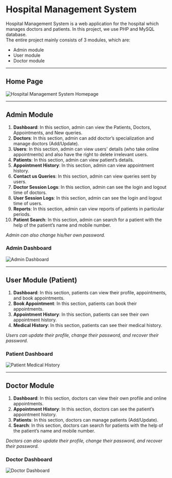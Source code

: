 # Hospital Management System

Hospital Management System is a web application for the hospital which manages doctors and patients. In this project, we use PHP and MySQL database.  
The entire project mainly consists of 3 modules, which are:

- Admin module
- User module
- Doctor module

---

## Home Page
![Hospital Management System Homepage](https://phpgurukul.com/wp-content/uploads/2017/01/Hospital-management-System-1.png)

---

## Admin Module

1. **Dashboard**: In this section, admin can view the Patients, Doctors, Appointments, and New queries.
2. **Doctors**: In this section, admin can add doctor’s specialization and manage doctors (Add/Update).
3. **Users**: In this section, admin can view users' details (who take online appointments) and also have the right to delete irrelevant users.
4. **Patients**: In this section, admin can view patient’s details.
5. **Appointment History**: In this section, admin can view appointment history.
6. **Contact us Queries**: In this section, admin can view queries sent by users.
7. **Doctor Session Logs**: In this section, admin can see the login and logout time of doctors.
8. **User Session Logs**: In this section, admin can see the login and logout time of users.
9. **Reports**: In this section, admin can view reports of patients in particular periods.
10. **Patient Search**: In this section, admin can search for a patient with the help of the patient’s name and mobile number.

*Admin can also change his/her own password.*

### Admin Dashboard
![Admin Dashboard](https://phpgurukul.com/wp-content/uploads/2017/01/Admin-_-Dashboard-1024x481.png)

---

## User Module (Patient)

1. **Dashboard**: In this section, patients can view their profile, appointments, and book appointments.
2. **Book Appointment**: In this section, patients can book their appointments.
3. **Appointment History**: In this section, patients can see their own appointment history.
4. **Medical History**: In this section, patients can see their medical history.

*Users can update their profile, change their password, and recover their password.*

### Patient Dashboard
![Patient Medical History](https://github.com/rutikbodke333/HospitalManagemnetSystem/blob/main/User-Dashboard-01-12-2025_12_27_PM.png?raw=true)

---

## Doctor Module

1. **Dashboard**: In this section, doctors can view their own profile and online appointments.
2. **Appointment History**: In this section, doctors can see the patient’s appointment history.
3. **Patients**: In this section, doctors can manage patients (Add/Update).
4. **Search**: In this section, doctors can search for patients with the help of the patient’s name and mobile number.

*Doctors can also update their profile, change their password, and recover their password.*

### Doctor Dashboard
![Doctor Dashboard](https://github.com/rutikbodke333/HospitalManagemnetSystem/blob/main/Doctor-Dashboard-01-12-2025_12_35_PM.png?raw=true)
